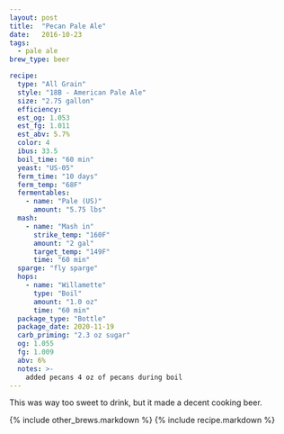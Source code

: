 ```yaml
---
layout: post
title:  "Pecan Pale Ale"
date:   2016-10-23
tags:
  - pale ale
brew_type: beer

recipe:
  type: "All Grain"
  style: "18B - American Pale Ale"
  size: "2.75 gallon"
  efficiency:
  est_og: 1.053
  est_fg: 1.011
  est_abv: 5.7%
  color: 4
  ibus: 33.5
  boil_time: "60 min"
  yeast: "US-05"
  ferm_time: "10 days"
  ferm_temp: "68F"
  fermentables: 
    - name: "Pale (US)"
      amount: "5.75 lbs"
  mash: 
    - name: "Mash in"
      strike_temp: "160F"
      amount: "2 gal"
      target_temp: "149F"
      time: "60 min"
  sparge: "fly sparge"
  hops:
    - name: "Willamette"
      type: "Boil"
      amount: "1.0 oz"
      time: "60 min"
  package_type: "Bottle"
  package_date: 2020-11-19
  carb_priming: "2.3 oz sugar"
  og: 1.055
  fg: 1.009
  abv: 6%
  notes: >-
    added pecans 4 oz of pecans during boil
---
```

This was way too sweet to drink, but it made a decent cooking beer.

{% include other_brews.markdown %}
{% include recipe.markdown %}
